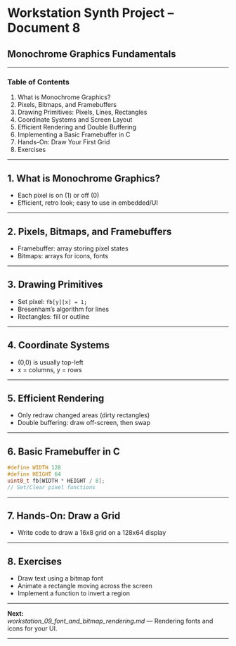 # Workstation Synth Project – Document 8  
## Monochrome Graphics Fundamentals

---

### Table of Contents

1. What is Monochrome Graphics?
2. Pixels, Bitmaps, and Framebuffers
3. Drawing Primitives: Pixels, Lines, Rectangles
4. Coordinate Systems and Screen Layout
5. Efficient Rendering and Double Buffering
6. Implementing a Basic Framebuffer in C
7. Hands-On: Draw Your First Grid
8. Exercises

---

## 1. What is Monochrome Graphics?

- Each pixel is on (1) or off (0)
- Efficient, retro look; easy to use in embedded/UI

---

## 2. Pixels, Bitmaps, and Framebuffers

- Framebuffer: array storing pixel states
- Bitmaps: arrays for icons, fonts

---

## 3. Drawing Primitives

- Set pixel: `fb[y][x] = 1;`
- Bresenham’s algorithm for lines
- Rectangles: fill or outline

---

## 4. Coordinate Systems

- (0,0) is usually top-left
- x = columns, y = rows

---

## 5. Efficient Rendering

- Only redraw changed areas (dirty rectangles)
- Double buffering: draw off-screen, then swap

---

## 6. Basic Framebuffer in C

```c
#define WIDTH 128
#define HEIGHT 64
uint8_t fb[WIDTH * HEIGHT / 8];
// Set/Clear pixel functions
```

---

## 7. Hands-On: Draw a Grid

- Write code to draw a 16x8 grid on a 128x64 display

---

## 8. Exercises

- Draw text using a bitmap font
- Animate a rectangle moving across the screen
- Implement a function to invert a region

---

**Next:**  
*workstation_09_font_and_bitmap_rendering.md* — Rendering fonts and icons for your UI.

---
